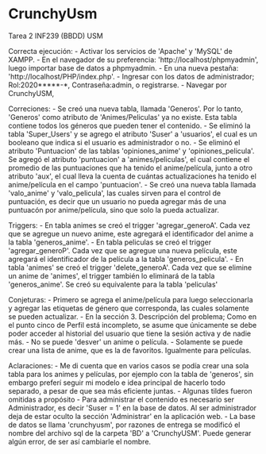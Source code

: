 # CrunchyUsm
Tarea 2 INF239 (BBDD) USM


Correcta ejecución:
	- Activar los servicios de 'Apache' y 'MySQL' de XAMPP.
	- En el navegador de su preferencia: 'http://localhost/phpmyadmin', luego importar base de datos a phpmyadmin.
	- En una nueva pestaña: 'http://localhost/PHP/index.php'.
	- Ingresar con los datos de administrador; Rol:2020*****-*, Contraseña:admin, o registrarse.
	- Navegar por CrunchyUSM,

Correciones:
	- Se creó una nueva tabla, llamada 'Generos'. Por lo tanto, 'Generos' como atributo de 'Animes/Peliculas' ya no existe. Esta tabla contiene todos los géneros que pueden tener el contenido.
	- Se eliminó la tabla 'Super_Users' y se agrego el atributo 'Suser' a 'usuarios', el cual es un booleano que indica si el usuario es administrador o no.
	- Se eliminó el atributo 'Puntuacion' de las tablas 'opiniones_anime' y 'opiniones_pelicula'. Se agregó el atributo 'puntuacion' a 'animes/peliculas', el cual contiene el promedio de las puntuaciones que ha tenido el anime/película,
		junto a otro atributo 'aux', el cual lleva la cuenta de cuántas actualizaciones ha tenido el anime/película en el campo 'puntuacion'.
	- Se creó una nueva tabla llamada 'valo_anime' y 'valo_pelicula', las cuales sirven para el control de puntuación, es decir que un usuario no pueda agregar más de una puntuacón por anime/película, sino que solo la pueda
		actualizar.

Triggers:
	- En tabla  animes se creó el trigger 'agregar_generoA'. Cada vez que se agregue un nuevo anime, este agregará el identificador del anime a la tabla 'generos_anime'.
	- En tabla  peliculas se creó el trigger 'agregar_generoP'. Cada vez que se agregue una nueva  película, este agregará el identificador de la película a la tabla 'generos_pelicula'.
	- En tabla  'animes' se creó el trigger 'delete_generoA'. Cada vez que se elimine un anime de 'animes', el trigger también lo eliminará de la tabla 'generos_anime'. Se creó su equivalente para la tabla 'peliculas' 

Conjeturas:
	- Primero se agrega el anime/película para luego seleccionarla y agregar las etiquetas de género que corresponda, las cuales solamente se pueden actualizar.
	- En la sección 3. Descripción del problema; Como en el punto cinco de Perfil está incompleto, se asume que únicamente se debe poder acceder al historial del usuario que tiene la sesión activa y de nadie más.
	- No se puede 'desver' un anime o película.
	- Solamente se puede crear una lista de anime, que es la de favoritos. Igualmente para películas.

Aclaraciones:
	- Me di cuenta que en varios casos se podía crear una sola tabla para los animes y películas, por ejemplo con la tabla de 'generos', sin embargo preferí seguir mi modelo e idea principal de hacerlo todo separado, a pesar de que 
		sea más eficiente juntas.
	- Algunas tildes fueron omitidas a propósito
	- Para administrar el contenido es necesario ser Administrador, es decir 'Suser = 1' en la base de datos. Al ser administrador deja de estar oculto la sección 'Administrar' en la aplicación web.
	- La base de datos se llama 'crunchyusm', por razones de entrega se modificó el nombre del archivo sql de la carpeta 'BD' a 'CrunchyUSM'. Puede generar algún error, de ser así cambiarle el nombre.
